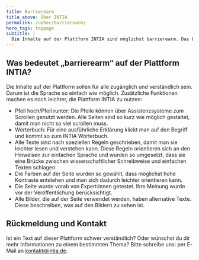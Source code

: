 ```yaml
---
title: Barrierearm
title_above: Über INTIA
permalink: /ueber/barrierearm/
hero_tags: toppage
subtitle: |
  Die Inhalte auf der Plattform INTIA sind möglichst barrierearm. Das bedeutet: Die Sprache ist einfach, die Schrift ist gut lesbar, und die Farben sind kontrastreich. Wenn uns das nicht überall gut gelungen ist, bitten wir um eine Nachricht an kontakt@intia.de.
---
```


## Was bedeutet „barrierearm“ auf der Plattform INTIA?

Die Inhalte auf der Plattform sollen für alle zugänglich und verständlich sein. Darum ist die Sprache so einfach wie möglich. Zusätzliche Funktionen machen es noch leichter, die Plattform INTIA zu nutzen:

- Pfeil hoch/Pfeil runter: Die Pfeile können über Assistenzsysteme zum Scrollen genutzt werden. Alle Seiten sind so kurz wie möglich gestaltet, damit man nicht so viel scrollen muss.
- Wörterbuch: Für eine ausführliche Erklärung klickt man auf den Begriff und kommt so zum INTIA Wörterbuch.
- Alle Texte sind nach speziellen Regeln geschrieben, damit man sie leichter lesen und verstehen kann. Diese Regeln orientieren sich an den Hinweisen zur einfachen Sprache und wurden so umgesetzt, dass sie eine Brücke zwischen wissenschaftlicher Schreibweise und einfachen Texten schlagen.
- Die Farben auf der Seite wurden so gewählt, dass möglichst hohe Kontraste entstehen und man sich dadurch leichter orientieren kann.
- Die Seite wurde vorab von Expert:innen getestet. Ihre Meinung wurde vor der Veröffentlichung berücksichtigt.
- Alle Bilder, die auf der Seite verwendet werden, haben alternative Texte. Diese beschreiben, was auf den Bildern zu sehen ist.

## Rückmeldung und Kontakt

Ist ein Text auf dieser Plattform schwer verständlich? Oder wünschst du dir mehr Informationen zu einem bestimmten Thema? Bitte schreibe uns: per E-Mail an [kontakt@intia.de](mailto:kontakt@intia.de).
